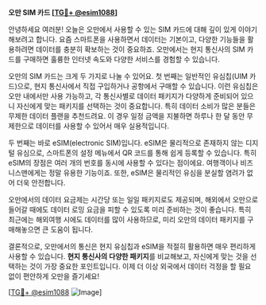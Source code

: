 **오만 SIM 카드 [[TG💪+ @esim1088](https://t.me/s/esim1088)]**

안녕하세요 여러분! 오늘은 오만에서 사용할 수 있는 SIM 카드에 대해 깊이 있게 이야기해보려고 합니다. 요즘 스마트폰을 사용하면서 데이터는 기본이고, 다양한 기능들을 활용하려면 데이터를 충분히 확보하는 것이 중요하죠. 오만에서는 현지 통신사의 SIM 카드를 구매하면 훌륭한 인터넷 속도와 다양한 서비스를 경험할 수 있습니다.

오만의 SIM 카드는 크게 두 가지로 나눌 수 있어요. 첫 번째는 일반적인 유심칩(UIM 카드)으로, 현지 통신사에서 직접 구입하거나 공항에서 구매할 수 있습니다. 이런 유심칩은 오만 내에서만 사용 가능하고, 각 통신사별로 데이터 패키지가 다양하게 준비되어 있으니 자신에게 맞는 패키지를 선택하는 것이 중요합니다. 특히 데이터 소비가 많은 분들은 무제한 데이터 플랜을 추천드려요. 이 경우 일정 금액을 지불하면 하루나 한 달 동안 무제한으로 데이터를 사용할 수 있어서 매우 실용적입니다.

두 번째는 바로 eSIM(electronic SIM)입니다. eSIM은 물리적으로 존재하지 않는 디지털 유심으로, 스마트폰의 설정 메뉴에서 QR 코드를 통해 쉽게 등록할 수 있습니다. 특히 eSIM의 장점은 여러 개의 번호를 동시에 사용할 수 있다는 점이에요. 여행객이나 비즈니스맨에게는 정말 유용한 기능이죠. 또한, eSIM은 물리적인 유심을 분실할 염려가 없어 더욱 안전합니다.

오만에서의 데이터 요금제는 시간당 또는 일일 패키지로도 제공되며, 해외에서 오만으로 들어갈 때에도 데이터 로밍 요금을 피할 수 있도록 미리 준비하는 것이 좋습니다. 특히 최근에는 해외여행 시에도 데이터를 많이 사용하므로, 미리 오만의 데이터 패키지를 구매해놓으면 큰 도움이 됩니다.

결론적으로, 오만에서의 통신은 현지 유심칩과 eSIM을 적절히 활용하면 매우 편리하게 사용할 수 있습니다. **현지 통신사의 다양한 패키지**를 비교해보고, 자신에게 맞는 것을 선택하는 것이 가장 중요한 포인트입니다. 이제 더 이상 외국에서 데이터 걱정을 할 필요 없이 편안하게 오만을 즐기세요!

[[TG💪+ @esim1088](https://t.me/s/esim1088) ![Image](https://i.postimg.cc/Y0z9fWf4/image.png)]